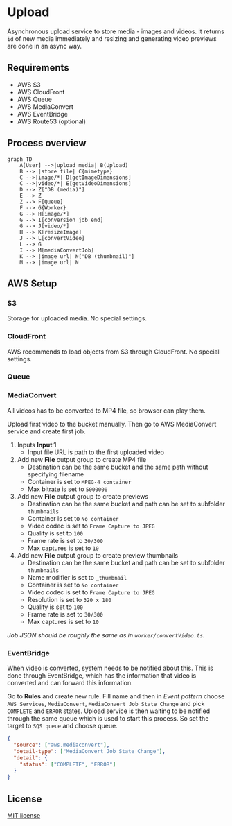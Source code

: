 # Upload

Asynchronous upload service to store media - images and videos. It returns `id` of new media immediately and resizing and generating video previews are done in an async way.

## Requirements

* AWS S3
* AWS CloudFront
* AWS Queue
* AWS MediaConvert
* AWS EventBridge
* AWS Route53 (optional)

## Process overview

```mermaid
graph TD
    A[User] -->|upload media| B(Upload)
    B --> |store file| C{mimetype}
    C -->|image/*| D[getImageDimensions]
    C -->|video/*| E[getVideoDimensions]
    D --> Z["DB (media)"]
    E --> Z
    Z --> F[Queue]
    F --> G{Worker}
    G --> H[image/*]
    G --> I[conversion job end]
    G --> J[video/*]
    H --> K[resizeImage]
    J --> L[convertVideo]
    L --> G
    I --> M[mediaConvertJob]
    K --> |image url| N["DB (thumbnail)"]
    M --> |image url| N
```

## AWS Setup

### S3

Storage for uploaded media. No special settings.

### CloudFront

AWS recommends to load objects from S3 through CloudFront. No special settings.

### Queue



### MediaConvert

All videos has to be converted to MP4 file, so browser can play them.

Upload first video to the bucket manually. Then go to AWS MediaConvert service and create first job.

1. Inputs **Input 1**
    * Input file URL is path to the first uploaded video
1. Add new **File** output group to create MP4 file
    * Destination can be the same bucket and the same path without specifying filename
    * Container is set to `MPEG-4 container`
    * Max bitrate is set to `5000000`
1. Add new **File** output group to create previews
    * Destination can be the same bucket and path can be set to subfolder `thumbnails`
    * Container is set to `No container`
    * Video codec is set to `Frame Capture to JPEG`
    * Quality is set to `100`
    * Frame rate is set to `30/300`
    * Max captures is set to `10`
1. Add new **File** output group to create preview thumbnails
    * Destination can be the same bucket and path can be set to subfolder `thumbnails`
    * Name modifier is set to `_thumbnail`
    * Container is set to `No container`
    * Video codec is set to `Frame Capture to JPEG`
    * Resolution is set to `320 x 180`
    * Quality is set to `100`
    * Frame rate is set to `30/300`
    * Max captures is set to `10`

*Job JSON should be roughly the same as in `worker/convertVideo.ts`.*

### EventBridge

When video is converted, system needs to be notified about this. This is done through EventBridge, which has the information that video is converted and can forward this information.

Go to **Rules** and create new rule. Fill name and then in *Event pattern* choose `AWS Services`, `MediaConvert`, `MediaConvert Job State Change` and pick `COMPLETE` and `ERROR` states. Upload service is then waiting to be notified through the same queue which is used to start this process. So set the target to `SQS queue` and choose queue.

```json
{
  "source": ["aws.mediaconvert"],
  "detail-type": ["MediaConvert Job State Change"],
  "detail": {
    "status": ["COMPLETE", "ERROR"]
  }
}
```

## License

[MIT license](../LICENSE)

